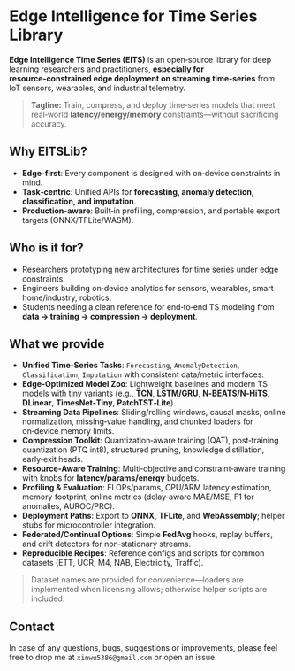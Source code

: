 # Edge Intelligence for Time Series Library

**Edge Intelligence Time Series (EITS)** is an open‑source library for deep learning researchers and practitioners, **especially for resource‑constrained edge deployment on streaming time‑series** from IoT sensors, wearables, and industrial telemetry.

> **Tagline:** Train, compress, and deploy time‑series models that meet real‑world **latency/energy/memory** constraints—without sacrificing accuracy.

<!-- :triangular_fag_on_post:**News** (2024.10) We have included [[TimeXer]](https://arxiv.org/abs/2402.19072), which defined a practical forecasting paradigm: Forecasting with Exogenous Variables. Considering both practicability and computation efficiency, we believe the new forecasting paradigm defined in TimeXer can be the "right" task for future research. -->

## Why EITSLib?

* **Edge‑first**: Every component is designed with on‑device constraints in mind.
* **Task‑centric**: Unified APIs for **forecasting, anomaly detection, classification, and imputation**.
* **Production‑aware**: Built‑in profiling, compression, and portable export targets (ONNX/TFLite/WASM).


## Who is it for?

* Researchers prototyping new architectures for time series under edge constraints.
* Engineers building on‑device analytics for sensors, wearables, smart home/industry, robotics.
* Students needing a clean reference for end‑to‑end TS modeling from **data → training → compression → deployment**.

## What we provide

* **Unified Time‑Series Tasks**: `Forecasting`, `AnomalyDetection`, `Classification`, `Imputation` with consistent data/metric interfaces.
* **Edge‑Optimized Model Zoo**: Lightweight baselines and modern TS models with tiny variants (e.g., **TCN**, **LSTM/GRU**, **N‑BEATS/N‑HiTS**, **DLinear**, **TimesNet‑Tiny**, **PatchTST‑Lite**).
* **Streaming Data Pipelines**: Sliding/rolling windows, causal masks, online normalization, missing‑value handling, and chunked loaders for on‑device memory limits.
* **Compression Toolkit**: Quantization‑aware training (QAT), post‑training quantization (PTQ int8), structured pruning, knowledge distillation, early‑exit heads.
* **Resource‑Aware Training**: Multi‑objective and constraint‑aware training with knobs for **latency/params/energy** budgets.
* **Profiling & Evaluation**: FLOPs/params, CPU/ARM latency estimation, memory footprint, online metrics (delay‑aware MAE/MSE, F1 for anomalies, AUROC/PRC).
* **Deployment Paths**: Export to **ONNX**, **TFLite**, and **WebAssembly**; helper stubs for microcontroller integration.
* **Federated/Continual Options**: Simple **FedAvg** hooks, replay buffers, and drift detectors for non‑stationary streams.
* **Reproducible Recipes**: Reference configs and scripts for common datasets (ETT, UCR, M4, NAB, Electricity, Traffic).

> Dataset names are provided for convenience—loaders are implemented when licensing allows; otherwise helper scripts are included.

<!-- See our latest paper [[TimesNet]](https://arxiv.org/abs/2210.02186) for the comprehensive benchmark. We will release a real-time updated online version soon.

**Newly added baselines.** We will add them to the leaderboard after a comprehensive evaluation.
  - [x] **MultiPatchFormer** - A multiscale model for multivariate time series forecasting [[Scientific Reports 2025]](https://www.nature.com/articles/s41598-024-82417-4) [[Code]](https://github.com/thuml/Time-Series-Library/blob/main/models/MultiPatchFormer.py) -->
## Contact
In case of any questions, bugs, suggestions or improvements, please feel free to drop me at `xinwu5386@gmail.com` or open an issue.